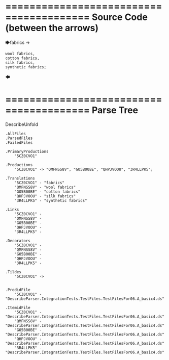 ========================================
Source Code (between the arrows)
========================================

🡆fabrics ->

    wool fabrics,
    cotton fabrics,
    silk fabrics,
    synthetic fabrics;
🡄

========================================
Parse Tree
========================================
DescribeUnfold

    .AllFiles
    .ParsedFiles
    .FailedFiles

    .PrimaryProductions
        "5CZ0CVO1" 

    .Productions
        "5CZ0CVO1" -> "QMFNSS8V", "GO5B00BE", "QHPJVOOU", "3R4LLPK5";

    .Translations
        "5CZ0CVO1" - "fabrics"
        "QMFNSS8V" - "wool fabrics"
        "GO5B00BE" - "cotton fabrics"
        "QHPJVOOU" - "silk fabrics"
        "3R4LLPK5" - "synthetic fabrics"

    .Links
        "5CZ0CVO1" - 
        "QMFNSS8V" - 
        "GO5B00BE" - 
        "QHPJVOOU" - 
        "3R4LLPK5" - 

    .Decorators
        "5CZ0CVO1" - 
        "QMFNSS8V" - 
        "GO5B00BE" - 
        "QHPJVOOU" - 
        "3R4LLPK5" - 

    .Tildes
        "5CZ0CVO1" -> 


    .ProdidFile
        "5CZ0CVO1" - "DescribeParser.IntegrationTests.TestFiles.TestFilesFor06.A_basic4.ds"

    .ItemidFile
        "5CZ0CVO1" - "DescribeParser.IntegrationTests.TestFiles.TestFilesFor06.A_basic4.ds"
        "QMFNSS8V" - "DescribeParser.IntegrationTests.TestFiles.TestFilesFor06.A_basic4.ds"
        "GO5B00BE" - "DescribeParser.IntegrationTests.TestFiles.TestFilesFor06.A_basic4.ds"
        "QHPJVOOU" - "DescribeParser.IntegrationTests.TestFiles.TestFilesFor06.A_basic4.ds"
        "3R4LLPK5" - "DescribeParser.IntegrationTests.TestFiles.TestFilesFor06.A_basic4.ds"

